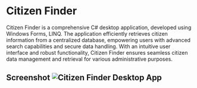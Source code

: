 # Citizen Finder
Citizen Finder is a comprehensive C# desktop application, developed using Windows Forms, LINQ. The application efficiently retrieves citizen information from a centralized database, empowering users with advanced search capabilities and secure data handling. With an intuitive user interface and robust functionality, Citizen Finder ensures seamless citizen data management and retrieval for various administrative purposes. 

## Screenshot ![Citizen Finder Desktop App](https://github.com/mdabusufian/Citizen-Finder-Project/blob/master/citizen%20finder.jpg)
